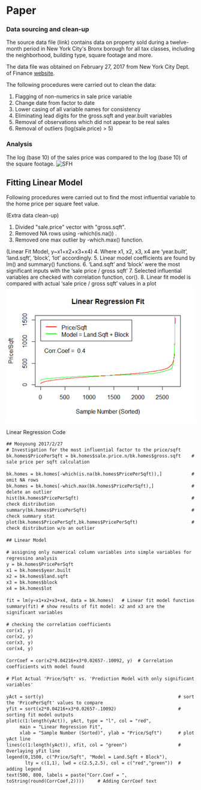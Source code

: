 # Paper

### Data sourcing and clean-up

The source data file (link) contains data on property sold during a twelve-month period in New York City's Bronx borough for all tax classes, including the neighborhood, building type, square footage and more.

The data file was obtained on February 27, 2017 from New York City Dept. of Finance [website](http://www1.nyc.gov/site/finance/taxes/property-rolling-sales-data.page).

The following procedures were carried out to clean the data:

1. Flagging of non-numerics in sale price variable
2. Change date from factor to date
3. Lower casing of all variable names for consistency
4. Eliminating lead digits for the gross.sqft and year.built variables
5. Removal of observations which did not appear to be real sales
6. Removal of outliers (log(sale.price) > 5)

### Analysis

The log (base 10) of the sales price was compared to the log (base 10) of the square footage.
![SFH ](https://github.com/Xibalba1/testRepo1/blob/master/analysis/logsalepriceVlogsqft.png)


## Fitting Linear Model

Following procedures were carried out to find the most influential variable to the home price per square feet value.

(Extra data clean-up)
  1. Divided "sale.price" vector with "gross.sqft".
  2. Removed NA rows using -which(is.na()) .
  3. Removed one max outlier by -which.max() function.

(Linear Fit Model, y~x1+x2+x3+x4)
  4. Where x1, x2, x3, x4 are ‘year.built’, ‘land.sqft’, ‘block’, ‘lot’ accordingly.
  5. Linear model coefficients are found by lm() and summary() functions.
  6. ‘Land.sqft’ and ‘block’ were the most significant inputs with the ‘sale price / gross sqft’
  7. Selected influential variables are checked with correlation function, cor().
  8. Linear fit model is compared with actual ‘sale price / gross sqft’ values in a plot
![SFH ](https://github.com/MooyoungLee/testRepo1/blob/master/analysis/BronxPricePerSqft.png)

Linear Regression Code

```{r}
## Mooyoung 2017/2/27 
# Investigation for the most influential factor to the price/sqft
bk.homes$PricePerSqft = bk.homes$sale.price.n/bk.homes$gross.sqft    # sale price per sqft calculation

bk.homes = bk.homes[-which(is.na(bk.homes$PricePerSqft)),]           # omit NA rows
bk.homes = bk.homes[-which.max(bk.homes$PricePerSqft),]              # delete an outlier
hist(bk.homes$PricePerSqft)                                          # check distribution
summary(bk.homes$PricePerSqft)                                       # check summary stat
plot(bk.homes$PricePerSqft,bk.homes$PricePerSqft)                    # check distribution w/o an outlier

## Linear Model

# assigning only numerical column variables into simple variables for regressino analysis
y = bk.homes$PricePerSqft
x1 = bk.homes$year.built
x2 = bk.homes$land.sqft
x3 = bk.homes$block
x4 = bk.homes$lot

fit = lm(y~x1+x2+x3+x4, data = bk.homes)   # Linear fit model function
summary(fit) # show results of fit model: x2 and x3 are the significant variables

# checking the correlation coefficients
cor(x1, y) 
cor(x2, y)
cor(x3, y)
cor(x4, y)

CorrCoef = cor(x2*0.04216+x3*0.02657-.10092, y)  # Correlation coefficients with model found

# Plot Actual 'Price/Sqft' vs. 'Prediction Model with only significant variables'

yAct = sort(y)                                                  # sort the 'PricePerSqft' values to compare
yfit = sort(x2*0.04216+x3*0.02657-.10092)                       # sorting fit model outputs
plot(c(1:length(yAct)), yAct, type = "l", col = "red",
     main = "Linear Regression Fit", 
     xlab = "Sample Number (Sorted)", ylab = "Price/Sqft")      # plot yAct line
lines(c(1:length(yAct)), xfit, col = "green")                   # Overlaying yFit line
legend(0,1500, c("Price/Sqft", "Model = Land.Sqft + Block"), 
       lty = c(1,1), lwd = c(2.5,2.5), col = c("red","green"))  # adding legend
text(500, 800, labels = paste("Corr.Coef = ", toString(round(CorrCoef,2))))     # Adding CorrCoef text
```
